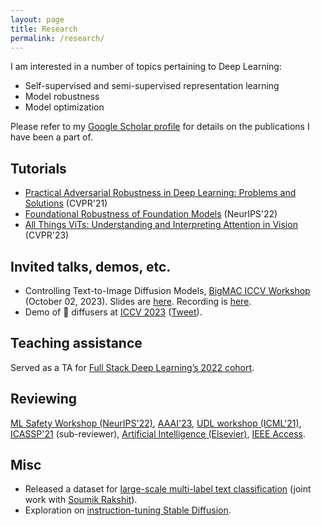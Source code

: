 ```yaml
---
layout: page
title: Research
permalink: /research/
---
```

I am interested in a number of topics pertaining to Deep Learning:

* Self-supervised and semi-supervised representation learning
* Model robustness
* Model optimization

Please refer to my [Google Scholar profile](https://scholar.google.com/citations?user=ecW-EE4AAAAJ&hl=en#) for details
on the publications I have been a part of. 

## Tutorials

- [Practical Adversarial Robustness in Deep Learning: Problems and Solutions](https://sites.google.com/view/par-2021) (CVPR'21)
- [Foundational Robustness of Foundation Models](https://sites.google.com/view/neurips2022-frfm-turotial/) (NeurIPS'22)
- [All Things ViTs: Understanding and Interpreting Attention in Vision](https://all-things-vits.github.io/atv/) (CVPR'23)

## Invited talks, demos, etc.

- Controlling Text-to-Image Diffusion Models, [BigMAC ICCV Workshop](https://bigmac-vision.github.io/) (October 02, 2023). Slides are [here](https://docs.google.com/presentation/d/1h5m96ne8OHh7mRigMqBTRtiLMADG-r2qudFGL57KCYA/edit#slide=id.p). Recording is [here](https://www.youtube.com/watch?v=XiouM3MEOKs&t=9254s).
- Demo of 🧨 diffusers at [ICCV 2023](https://iccv2023.thecvf.com/demos-111.php) ([Tweet](https://x.com/RisingSayak/status/1709495863700025363?s=20)).

## Teaching assistance

Served as a TA for [Full Stack Deep Learning’s 2022 cohort](https://fullstackdeeplearning.com/course/2022/#teaching-assistants).

## Reviewing

[ML Safety Workshop (NeurIPS'22)](https://neurips2022.mlsafety.org/), [AAAI'23](https://aaai.org/Conferences/AAAI-23/), [UDL workshop (ICML'21)](https://sites.google.com/view/udlworkshop2021/home), [ICASSP'21](https://www.2021.ieeeicassp.org/) (sub-reviewer), [Artificial Intelligence (Elsevier)](https://www.journals.elsevier.com/artificial-intelligence), [IEEE Access](https://ieeeaccess.ieee.org/).

## Misc

- Released a dataset for [large-scale multi-label text classification](https://github.com/soumik12345/multi-label-text-classification) (joint work with [Soumik Rakshit](https://github.com/soumik12345)).
- Exploration on [instruction-tuning Stable Diffusion](https://huggingface.co/blog/instruction-tuning-sd).
